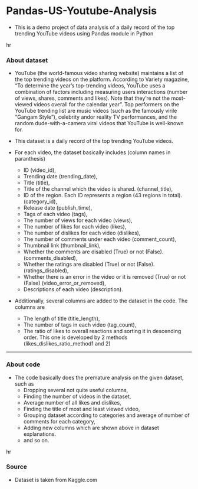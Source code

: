 # Pandas-US-Youtube-Analysis

- This is a demo project of data analysis of a daily record of the top trending YouTube videos using Pandas module in Python

hr

### About dataset
- YouTube (the world-famous video sharing website) maintains a list of the top trending videos on the platform. According to Variety magazine, “To determine the year’s top-trending videos, YouTube uses a combination of factors including measuring users interactions (number of views, shares, comments and likes). Note that they’re not the most-viewed videos overall for the calendar year”. Top performers on the YouTube trending list are music videos (such as the famously virile “Gangam Style”), celebrity andor reality TV performances, and the random dude-with-a-camera viral videos that YouTube is well-known for.

- This dataset is a daily record of the top trending YouTube videos.
- For each video, the dataset basically includes (column names in paranthesis)
  - ID (video_id),
  - Trending date (trending_date),
  - Title (title),
  - Title of the channel which the video is shared. (channel_title),
  - ID of the region. Each ID represents a region (43 regions in total). (category_id),
  - Release date (publish_time),
  - Tags of each video (tags),
  - The number of views for each video (views),
  - The number of likes for each video (likes),
  - The number of dislikes for each video (dislikes),
  - The number of comments under each video (comment_count),
  - Thumbnail link (thumbnail_link),
  - Whether the comments are disabled (True) or not (False). (comments_disabled),
  - Whether the ratings are disabled (True) or not (False). (ratings_disabled),
  - Whether there is an error in the video or it is removed (True) or not (False) (video_error_or_removed),
  - Descriptions of each video (description).
  
 - Additionally, several columns are added to the dataset in the code. The columns are
    - The length of title (title_length),
    - The number of tags in each video (tag_count),
    - The ratio of likes to overall reactions and sorting it in descending order. This one is developed by 2 methods (likes_dislikes_ratio_method1 and 2)
 
<hr>

### About code
- The code basically does the premature analysis on the given dataset, such as
  - Dropping several not quite useful columns,
  - Finding the number of videos in the dataset,
  - Average number of all likes and dislikes,
  - Finding the title of most and least viewed video,
  - Grouping dataset according to categories and average of number of comments for each category,
  - Adding new columns which are shown above in dataset explanations.
  - and so on.
  
hr

### Source
 - Dataset is taken from Kaggle.com
